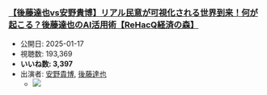 ### [【後藤達也vs安野貴博】リアル民意が可視化される世界到来！何が起こる？後藤達也のAI活用術【ReHacQ経済の森】](https://www.youtube.com/watch?v=X5XKux5c9TU)
-   公開日: 2025-01-17
-   視聴数: 193,369
-   **いいね数: 3,397**
-   出演者: [安野貴博](/rehacq_fan/people/安野貴博 "wikilink"), [後藤達也](/rehacq_fan/people/後藤達也 "wikilink")
    - [![](https://img.youtube.com/vi/X5XKux5c9TU/hqdefault.jpg)](https://www.youtube.com/watch?v=X5XKux5c9TU)
